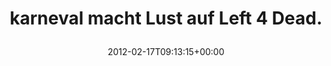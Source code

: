 ---
retweeted: false
source: <a href="http://itunes.apple.com/us/app/twitter/id409789998?mt=12" rel="nofollow">Twitter
  for Mac</a>
entities:
  hashtags:
  - text: karneval
    indices:
    - '0'
    - '9'
  symbols: []
  user_mentions: []
  urls: []
display_text_range:
- '0'
- '37'
favorite_count: '0'
id_str: '170435631690952704'
truncated: false
retweet_count: '1'
id: '170435631690952704'
created_at: Fri Feb 17 09:13:15 +0000 2012
favorited: false
full_text: "#karneval macht Lust auf Left 4 Dead."
lang: de
tags:
- karneval
- pesos/twitter
date: '2012-02-17T09:13:15+00:00'
src: https://twitter.com/bascht/status/170435631690952704
original_url: https://twitter.com/bascht/status/170435631690952704
type: twitter_tweet
text: "#karneval macht Lust auf Left 4 Dead."
title: 'karneval macht Lust auf Left 4 Dead.

  '

---